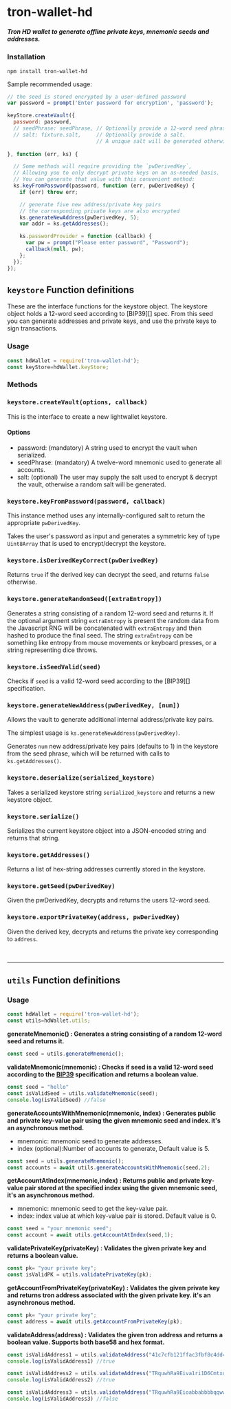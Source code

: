 # tron-wallet-hd
##### Tron HD wallet to generate offline private keys, mnemonic seeds and addresses.
### Installation

```
npm install tron-wallet-hd
```
Sample recommended usage:

```js
// the seed is stored encrypted by a user-defined password
var password = prompt('Enter password for encryption', 'password');

keyStore.createVault({
  password: password,
  // seedPhrase: seedPhrase, // Optionally provide a 12-word seed phrase
  // salt: fixture.salt,     // Optionally provide a salt.
                             // A unique salt will be generated otherwise.
  
}, function (err, ks) {

  // Some methods will require providing the `pwDerivedKey`,
  // Allowing you to only decrypt private keys on an as-needed basis.
  // You can generate that value with this convenient method:
  ks.keyFromPassword(password, function (err, pwDerivedKey) {
    if (err) throw err;

    // generate five new address/private key pairs
    // the corresponding private keys are also encrypted
    ks.generateNewAddress(pwDerivedKey, 5);
    var addr = ks.getAddresses();

    ks.passwordProvider = function (callback) {
      var pw = prompt("Please enter password", "Password");
      callback(null, pw);
    };
  });
});

```

## `keystore` Function definitions

These are the interface functions for the keystore object. The keystore object holds a 12-word seed according to [BIP39][] spec. From this seed you can generate addresses and private keys, and use the private keys to sign transactions.

### Usage

```js
const hdWallet = require('tron-wallet-hd');
const keyStore=hdWallet.keyStore;
```

### Methods
### `keystore.createVault(options, callback)`

This is the interface to create a new lightwallet keystore.

#### Options

* password: (mandatory) A string used to encrypt the vault when serialized.
* seedPhrase: (mandatory) A twelve-word mnemonic used to generate all accounts.
* salt: (optional) The user may supply the salt used to encrypt & decrypt the vault, otherwise a random salt will be generated.
### `keystore.keyFromPassword(password, callback)`

This instance method uses any internally-configured salt to return the appropriate `pwDerivedKey`.

Takes the user's password as input and generates a symmetric key of type `Uint8Array` that is used to encrypt/decrypt the keystore.

### `keystore.isDerivedKeyCorrect(pwDerivedKey)`

Returns `true` if the derived key can decrypt the seed, and returns `false` otherwise.

### `keystore.generateRandomSeed([extraEntropy])`

Generates a string consisting of a random 12-word seed and returns it. If the optional argument string `extraEntropy` is present the random data from the Javascript RNG will be concatenated with `extraEntropy` and then hashed to produce the final seed. The string `extraEntropy` can be something like entropy from mouse movements or keyboard presses, or a string representing dice throws.

### `keystore.isSeedValid(seed)`

Checks if `seed` is a valid 12-word seed according to the [BIP39][] specification.

### `keystore.generateNewAddress(pwDerivedKey, [num])`

Allows the vault to generate additional internal address/private key pairs.

The simplest usage is `ks.generateNewAddress(pwDerivedKey)`.

Generates `num` new address/private key pairs (defaults to 1) in the keystore from the seed phrase, which will be returned with calls to `ks.getAddresses()`.

### `keystore.deserialize(serialized_keystore)`

Takes a serialized keystore string `serialized_keystore` and returns a new keystore object.

### `keystore.serialize()`

Serializes the current keystore object into a JSON-encoded string and returns that string.

### `keystore.getAddresses()`

Returns a list of hex-string addresses currently stored in the keystore.

### `keystore.getSeed(pwDerivedKey)`

Given the pwDerivedKey, decrypts and returns the users 12-word seed.

### `keystore.exportPrivateKey(address, pwDerivedKey)`

Given the derived key, decrypts and returns the private key corresponding to `address`.

<br>
<hr>

## `utils` Function definitions
### Usage

```js
const hdWallet = require('tron-wallet-hd');
const utils=hdWallet.utils;
```

**generateMnemonic() :  Generates a string consisting of a random 12-word seed and returns it.**

```js
const seed = utils.generateMnemonic();
```

**validateMnemonic(mnemonic) :  Checks if seed is a valid 12-word seed according to the <a href="https://github.com/bitcoin/bips/blob/master/bip-0039.mediawiki" traget="_blank">BIP39</a> specification and returns a boolean value.**

```js
const seed = "hello"
const isValidSeed = utils.validateMnemonic(seed);
console.log(isValidSeed) //false
```


**generateAccountsWithMnemonic(mnemonic, index) :
 Generates public and private key-value pair using the given mnemonic seed and index. it's an asynchronous method.**

  * mnemonic: mnemonic seed to generate addresses.
 * index (optional):Number of accounts to generate, Default value is 5.


```js
const seed = utils.generateMnemonic();
const accounts = await utils.generateAccountsWithMnemonic(seed,2);
```

**getAccountAtIndex(mnemonic,index) : Returns public and private key-value pair stored at the specified index using the given mnemonic seed,  it's an asynchronous method.**
* mnemonic: mnemonic seed to get the key-value pair.
* index: index value at which key-value pair is stored. Default value is 0.

```js
const seed = "your mnemonic seed";
const account = await utils.getAccountAtIndex(seed,1);
```

**validatePrivateKey(privateKey) : Validates the given private key and returns a boolean value.**

```js
const pk= "your private key";
const isValidPK = utils.validatePrivateKey(pk);
```
**getAccountFromPrivateKey(privateKey) : Validates the given private key and returns tron address associated with the given private key. it's an asynchronous method.**

```js
const pk= "your private key";
const address = await utils.getAccountFromPrivateKey(pk);
```

**validateAddress(address) : Validates the given tron address and returns a boolean value. Supports both base58 and hex format.**
```js
const isValidAddress1 = utils.validateAddress("41c7cfb121ffac3fbf8c4dd48e17b055cae2ed1314");
console.log(isValidAddress1) //true

const isValidAddress2 = utils.validateAddress("TRquwhRa9Eiva1ri1D6CmtxuNv9R6PPXGD");
console.log(isValidAddress2) //true

const isValidAddress3 = utils.validateAddress("TRquwhRa9Eioabbabbbbqqwwwznaqwrtzxzbzbbz");
console.log(isValidAddress3) //false
```









